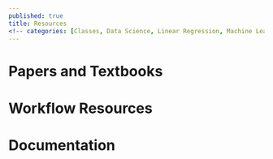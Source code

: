 ```yaml
---
published: true
title: Resources
<!-- categories: [Classes, Data Science, Linear Regression, Machine Learning, Object-Oriented Programming, Python] -->
---
```



# Papers and Textbooks

# Workflow Resources

# Documentation 
